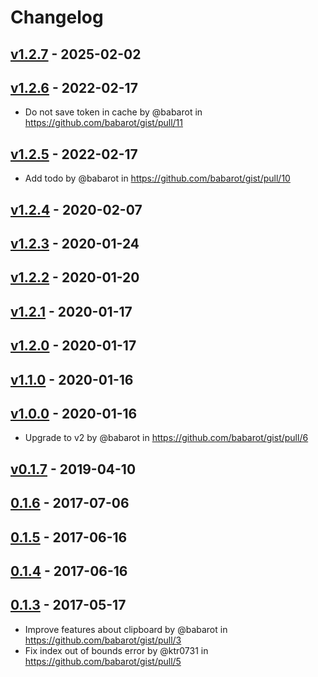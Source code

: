 # Changelog

## [v1.2.7](https://github.com/babarot/gist/compare/v1.2.6...v1.2.7) - 2025-02-02

## [v1.2.6](https://github.com/babarot/gist/compare/v1.2.5...v1.2.6) - 2022-02-17
- Do not save token in cache by @babarot in https://github.com/babarot/gist/pull/11

## [v1.2.5](https://github.com/babarot/gist/compare/v1.2.4...v1.2.5) - 2022-02-17
- Add todo by @babarot in https://github.com/babarot/gist/pull/10

## [v1.2.4](https://github.com/babarot/gist/compare/v1.2.3...v1.2.4) - 2020-02-07

## [v1.2.3](https://github.com/babarot/gist/compare/v1.2.2...v1.2.3) - 2020-01-24

## [v1.2.2](https://github.com/babarot/gist/compare/v1.2.1...v1.2.2) - 2020-01-20

## [v1.2.1](https://github.com/babarot/gist/compare/v1.2.0...v1.2.1) - 2020-01-17

## [v1.2.0](https://github.com/babarot/gist/compare/v1.1.0...v1.2.0) - 2020-01-17

## [v1.1.0](https://github.com/babarot/gist/compare/v1.0.0...v1.1.0) - 2020-01-16

## [v1.0.0](https://github.com/babarot/gist/compare/v0.1.7...v1.0.0) - 2020-01-16
- Upgrade to v2 by @babarot in https://github.com/babarot/gist/pull/6

## [v0.1.7](https://github.com/babarot/gist/compare/0.1.6...v0.1.7) - 2019-04-10

## [0.1.6](https://github.com/babarot/gist/compare/0.1.5...0.1.6) - 2017-07-06

## [0.1.5](https://github.com/babarot/gist/compare/0.1.4...0.1.5) - 2017-06-16

## [0.1.4](https://github.com/babarot/gist/compare/0.1.3...0.1.4) - 2017-06-16

## [0.1.3](https://github.com/babarot/gist/commits/0.1.3) - 2017-05-17
- Improve features about clipboard by @babarot in https://github.com/babarot/gist/pull/3
- Fix index out of bounds error by @ktr0731 in https://github.com/babarot/gist/pull/5
